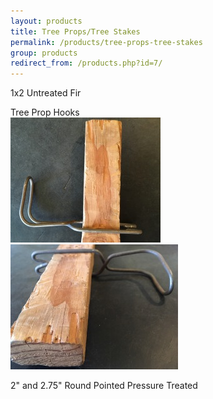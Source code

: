 ```yaml
---
layout: products
title: Tree Props/Tree Stakes
permalink: /products/tree-props-tree-stakes
group: products
redirect_from: /products.php?id=7/
---
```


<p>1x2 Untreated Fir</p>

<p>
    Tree Prop Hooks
    <br />
    <a href='/images/tree-prop-hooks-0.jpg' rel='lightbox'>
        <img src='/images/thumbs/tree-prop-hooks-0.jpg'
            alt='tree prop hook'
            class='h200' />
    </a>
    <a href='/images/tree-prop-hooks-1.jpg' rel='lightbox'>
        <img src='/images/thumbs/tree-prop-hooks-1.jpg'
            alt='tree prop hook'
            class='h200' />
    </a>
</p>

<p>2" and 2.75" Round Pointed Pressure Treated</p>
